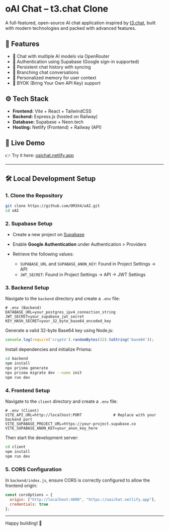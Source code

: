 # oAI Chat – t3.chat Clone

A full-featured, open-source AI chat application inspired by [t3.chat](https://t3.gg/chat), built with modern technologies and packed with advanced features.

## 🔑 Features

- 🤖 Chat with multiple AI models via OpenRouter
- 🔐 Authentication using Supabase (Google sign-in supported)
- 💬 Persistent chat history with syncing
- 🌱 Branching chat conversations
- 🧠 Personalized memory for user context
- 🔑 BYOK (Bring Your Own API Key) support

## ⚙️ Tech Stack

- **Frontend:** Vite + React + TailwindCSS
- **Backend:** Express.js (hosted on Railway)
- **Database:** Supabase + Neon.tech
- **Hosting:** Netlify (Frontend) + Railway (API)

## 🚀 Live Demo

👉 Try it here: [oaichat.netlify.app](https://oaichat.netlify.app)

---

## 🛠️ Local Development Setup

### 1. Clone the Repository

```bash
git clone https://github.com/OM3X4/oAI.git
cd oAI
```

### 2. Supabase Setup

- Create a new project on [Supabase](https://supabase.com)
- Enable **Google Authentication** under Authentication > Providers
- Retrieve the following values:

  - `SUPABASE_URL` and `SUPABASE_ANON_KEY`: Found in Project Settings → API
  - `JWT_SECRET`: Found in Project Settings → API → JWT Settings

### 3. Backend Setup

Navigate to the `backend` directory and create a `.env` file:

```env
# .env (Backend)
DATABASE_URL=your_postgres_ipv4_connection_string
JWT_SECRET=your_supabase_jwt_secret
KEY_HASH_SECRET=your_32_byte_base64_encoded_key
```

Generate a valid 32-byte Base64 key using Node.js:

```js
console.log(require('crypto').randomBytes(32).toString('base64'));
```

Install dependencies and initialize Prisma:

```bash
cd backend
npm install
npx prisma generate
npx prisma migrate dev --name init
npm run dev
```

### 4. Frontend Setup

Navigate to the `client` directory and create a `.env` file:

```env
# .env (Client)
VITE_API_URL=http://localhost:PORT              # Replace with your backend port
VITE_SUPABASE_PROJECT_URL=https://your-project.supabase.co
VITE_SUPABASE_ANON_KEY=your_anon_key_here
```

Then start the development server:

```bash
cd client
npm install
npm run dev
```

### 5. CORS Configuration

In `backend/index.js`, ensure CORS is correctly configured to allow the frontend origin:

```js
const corsOptions = {
  origin: ["http://localhost:4000", "https://oaichat.netlify.app"],
  credentials: true
};
```

---

Happy building! 🚀
